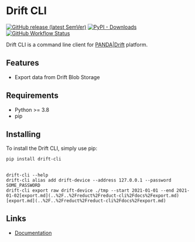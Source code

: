 # Drift CLI

[![GitHub release (latest SemVer)](https://img.shields.io/github/v/release/panda-official/DriftCLI)](https://pypi.org/project/drift-cli)
[![PyPI - Downloads](https://img.shields.io/pypi/dm/drift-cli)](https://pypi.org/project/drift-cli)
[![GitHub Workflow Status](https://img.shields.io/github/actions/workflow/status/panda-oficcial/DriftCLI/ci.yml?branch=main)](https://github.com/pannda-official/DriftCLI/actions)

Drift CLI is a command line client for [PANDA|Drift](https://driftpythonclient.readthedocs.io/en/latest/docs/panda_drift/) platform.

## Features

* Export data from Drift Blob Storage

## Requirements

* Python >= 3.8
* pip

## Installing

To install the Drift CLI, simply use pip:

```
pip install drift-cli
```
##

```
drift-cli --help
drift-cli alias add drift-device --address 127.0.0.1 --password SOME_PASSWORD
drift-cli export raw drift-device ./tmp --start 2021-01-01 --end 2021-01-02[export.md](..%2F..%2Freduct%2Freduct-cli%2Fdocs%2Fexport.md)[export.md](..%2F..%2Freduct%2Freduct-cli%2Fdocs%2Fexport.md)
```
## Links

* [Documentation](https://driftcli.readthedocs.io/en/latest/)
